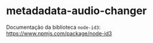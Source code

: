 # metadadata-audio-changer

Documentação da biblioteca `node-id3`: https://www.npmjs.com/package/node-id3
